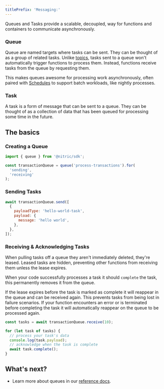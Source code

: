 ```yaml
---
titlePrefix: 'Messaging:'
---
```


Queues and Tasks provide a scalable, decoupled, way for functions and containers to communicate asynchronously.

### Queue

Queue are named targets where tasks can be sent. They can be thought of as a group of related tasks. Unlike [topics](./topics), tasks sent to a queue won't automatically trigger functions to process them. Instead, functions receive tasks from the queue by requesting them.

This makes queues awesome for processing work asynchronously, often paired with [Schedules](/docs/schedules) to support batch workloads, like nightly processes.

### Task

A task is a form of message that can be sent to a queue. They can be thought of as a collection of data that has been queued for processing some time in the future.

## The basics

### Creating a Queue

```javascript
import { queue } from '@nitric/sdk';

const transactionQueue = queue('process-transactions').for(
  'sending',
  'receiving'
);
```

### Sending Tasks

```javascript
await transactionQueue.send([
  {
    payloadType: 'hello-world-task',
    payload: {
      message: 'hello world',
    },
  },
]);
```

### Receiving & Acknowledging Tasks

When pulling tasks off a queue they aren't immediately deleted, they're leased. Leased tasks are hidden, preventing other functions from receiving them unless the lease expires.

When your code successfully processes a task it should `complete` the task, this permanently removes it from the queue.

If the lease expires before the task is marked as complete it will reappear in the queue and can be received again. This prevents tasks from being lost in failure scenarios. If your function encounters an error or is terminated before completing the task it will automatically reappear on the queue to be processed again.

```javascript
const tasks = await transactionQueue.receive(10);

for (let task of tasks) {
  // process your task's data
  console.log(task.payload);
  // acknowledge when the task is complete
  await task.complete();
}
```

## What's next?

- Learn more about queues in our [reference docs](/docs/reference/queues/queue).
